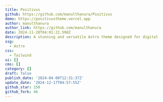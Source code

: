 ```yaml
---
title: Positivus
github: https://github.com/manulthanura/Positivus
demo: https://positivustheme.vercel.app
author: manulthanura
author_link: https://github.com/manulthanura
date: 2024-11-28T04:01:22.598Z
description: A stunning and versatile Astro theme designed for digital marketing agencies.
ssg:
  - Astro
css:
  - Tailwind
ui: []
cms: []
category: []
draft: false
publish_date: '2024-04-08T12:31:37Z'
update_date: '2024-12-17T04:57:55Z'
github_star: 150
github_fork: 46
---
```

